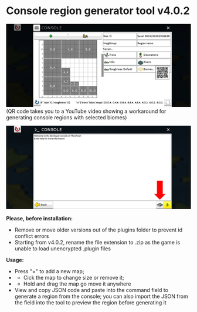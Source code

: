 # Console region generator tool v4.0.2

![](https://raw.githubusercontent.com/1C-JS-TT-plugins/Console-region-generator-tool/main/preview.png)
(QR code takes you to a YouTube video showing a workaround for generating console regions with selected biomes)

![](https://raw.githubusercontent.com/1C-JS-TT-plugins/Console-region-generator-tool/main/how%20to%20access.png)

**Please, before installation:**
- Remove or move older versions out of the plugins folder
to prevent id conflict errors
- Starting from v4.0.2, rename the file extension to .zip
as the game is unable to load unencrypted .plugin files

**Usage:**
- Press "+" to add a new map;
- - Cick the map to change size or remove it;
- - Hold and drag the map go move it anywhere
- View and copy JSON code and paste into the command field to generate a region from the console; you can also import the JSON from the field into the tool to preview the region before generating it
